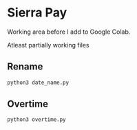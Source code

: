 # Sierra Pay

Working area before I add to Google Colab.

Atleast partially working files

## Rename

```bash
python3 date_name.py
```

## Overtime

```bash
python3 overtime.py
```
